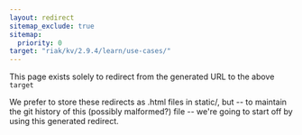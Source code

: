 ```yaml
---
layout: redirect
sitemap_exclude: true
sitemap:
  priority: 0
target: "riak/kv/2.9.4/learn/use-cases/"
---
```


This page exists solely to redirect from the generated URL to the above `target`

We prefer to store these redirects as .html files in static/, but -- to maintain
the git history of this (possibly malformed?) file -- we're going to start off
by using this generated redirect.

